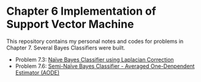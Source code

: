 # Chapter 6 Implementation of Support Vector Machine

This repository contains my personal notes and codes for problems in Chapter 7. Several Bayes Classifiers were built.

- Problem 7.3: [Naïve Bayes Classifier using Laplacian Correction](https://github.com/Hatchin/Machine-Learning-Zhou_Zhihua/blob/master/Chap7/Problem7.3/)
- Problem 7.6: [Semi-Naïve Bayes Classifier - Averaged One-Denpendent Estimator (AODE)](https://github.com/Hatchin/Machine-Learning-Zhou_Zhihua/blob/master/Chap7/Problem7.6/)


